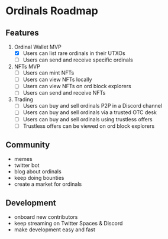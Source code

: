 Ordinals Roadmap
================

Features
--------

1. Ordinal Wallet MVP
   - [x] Users can list rare ordinals in their UTXOs
   - [ ] Users can send and receive specific ordinals

2. NFTs MVP
   - [ ] Users can mint NFTs
   - [ ] Users can view NFTs locally
   - [ ] Users can view NFTs on ord block explorers
   - [ ] Users can send and receive NFTs

3. Trading
   - [ ] Users can buy and sell ordinals P2P in a Discord channel
   - [ ] Users can buy and sell ordinals via a trusted OTC desk
   - [ ] Users can buy and sell ordinals using trustless offers
   - [ ] Trustless offers can be viewed on ord block explorers

Community
---------

- memes
- twitter bot
- blog about ordinals
- keep doing bounties
- create a market for ordinals

Development
-----------

- onboard new contributors
- keep streaming on Twitter Spaces & Discord
- make development easy and fast
